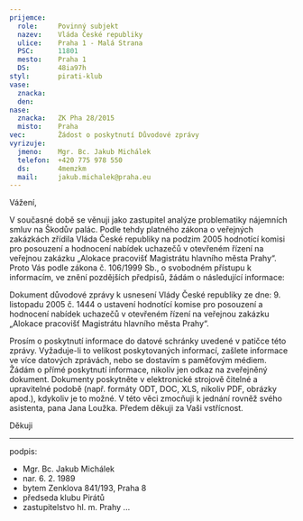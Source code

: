 ```yaml
---
prijemce: 
  role:     Povinný subjekt
  nazev:    Vláda České republiky
  ulice:    Praha 1 - Malá Strana
  PSC:      11801
  mesto:    Praha 1
  DS:       48ia97h
styl:       pirati-klub
vase:
  znacka:   
  den:
nase:
  znacka:   ZK Pha 28/2015
  misto:    Praha
vec:        Žádost o poskytnutí Důvodové zprávy
vyrizuje:   
  jmeno:    Mgr. Bc. Jakub Michálek
  telefon:  +420 775 978 550
  ds:       4memzkm
  mail:     jakub.michalek@praha.eu
---
```


Vážení,

V současné době se věnuji jako zastupitel analýze problematiky nájemních smluv na Škodův palác. Podle tehdy platného zákona o veřejných zakázkách zřídila Vláda České republiky na podzim 2005 hodnotící komisi pro posouzení a hodnocení nabídek uchazečů v otevřeném řízení na veřejnou zakázku „Alokace pracovišť Magistrátu hlavního města Prahy“. Proto Vás podle zákona č. 106/1999 Sb., o svobodném přístupu k informacím, ve znění pozdějších předpisů, žádám o následující informace:

Dokument důvodové zprávy k usnesení Vlády České republiky ze dne: 9. listopadu 2005 č. 1444 o ustavení hodnotící komise pro posouzení a hodnocení  nabídek uchazečů v otevřeném řízení na veřejnou zakázku „Alokace pracovišť Magistrátu hlavního města Prahy“.

Prosím o poskytnutí informace do datové schránky uvedené v patičce této zprávy. Vyžaduje-li to velikost poskytovaných informací, zašlete informace ve více datových zprávách, nebo se dostavím s paměťovým médiem. Žádám o přímé poskytnutí informace, nikoliv jen odkaz na zveřejněný dokument. Dokumenty poskytněte v elektronické strojově čitelné a upravitelné podobě (např. formáty ODT, DOC, XLS, nikoliv PDF, obrázky apod.), kdykoliv je to možné. V této věci zmocňuji k jednání rovněž svého asistenta, pana Jana Loužka. Předem děkuji za Vaši vstřícnost.

Děkuji 

---
podpis: 
  - Mgr. Bc. Jakub Michálek
  - nar. 6. 2. 1989
  - bytem Zenklova 841/193, Praha 8
  - předseda klubu Pirátů
  - zastupitelstvo hl. m. Prahy
...
